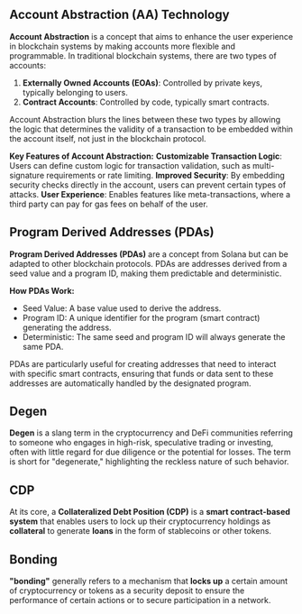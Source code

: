 ## Account Abstraction (AA) Technology
**Account Abstraction** is a concept that aims to enhance the user experience in blockchain systems by making accounts more flexible and programmable. In traditional blockchain systems, there are two types of accounts:

1. **Externally Owned Accounts (EOAs)**: Controlled by private keys, typically belonging to users.
2. **Contract Accounts**: Controlled by code, typically smart contracts.

Account Abstraction blurs the lines between these two types by allowing the logic that determines the validity of a transaction to be embedded within the account itself, not just in the blockchain protocol.

**Key Features of Account Abstraction:**
**Customizable Transaction Logic**: Users can define custom logic for transaction validation, such as multi-signature requirements or rate limiting.
**Improved Security**: By embedding security checks directly in the account, users can prevent certain types of attacks.
**User Experience**: Enables features like meta-transactions, where a third party can pay for gas fees on behalf of the user.


## Program Derived Addresses (PDAs)
**Program Derived Addresses (PDAs)** are a concept from Solana but can be adapted to other blockchain protocols. PDAs are addresses derived from a seed value and a program ID, making them predictable and deterministic.

**How PDAs Work:**
- Seed Value: A base value used to derive the address.
- Program ID: A unique identifier for the program (smart contract) generating the address.
- Deterministic: The same seed and program ID will always generate the same PDA.

PDAs are particularly useful for creating addresses that need to interact with specific smart contracts, ensuring that funds or data sent to these addresses are automatically handled by the designated program.

## Degen
**Degen** is a slang term in the cryptocurrency and DeFi communities referring to someone who engages in high-risk, speculative trading or investing, often with little regard for due diligence or the potential for losses. The term is short for "degenerate," highlighting the reckless nature of such behavior.

## CDP
At its core, a **Collateralized Debt Position (CDP)** is a **smart contract-based system** that enables users to lock up their cryptocurrency holdings as **collateral** to generate **loans** in the form of stablecoins or other tokens.

## Bonding
**"bonding"** generally refers to a mechanism that **locks up** a certain amount of cryptocurrency or tokens as a security deposit to ensure the performance of certain actions or to secure participation in a network.